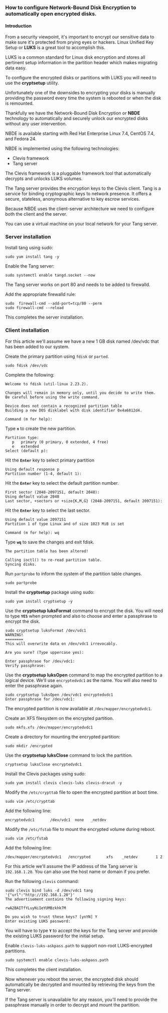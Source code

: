 
### How to configure Network-Bound Disk Encryption to automatically open encrypted disks.

#### Introduction

From a security viewpoint, it's important to encrypt our sensitive data to make sure it's protected from prying eyes or hackers. Linux Unified Key Setup or **LUKS** is a great tool to accomplish this.

LUKS is a common standard for Linux disk encryption and stores all pertinent setup information in the partition header which makes migrating data easy.

To configure the encrypted disks or partitions with LUKS you will need to use the **cryptsetup** utility.

Unfortunately one of the downsides to encrypting your disks is manually providing the password every time the system is rebooted or when the disk is remounted. 

Thankfully we have the Network-Bound Disk Encryption or **NBDE** technology to automatically and securely unlock our encrypted disks without any user intervention. 

NBDE is available starting with Red Hat Enterprise Linux 7.4,  CentOS 7.4, and Fedora 24. 

NBDE is implemented using the following technologies:

- Clevis framework 
- Tang server

The Clevis framework is a pluggable framework tool that automatically decrypts and unlocks LUKS volumes.

The Tang server provides the encryption keys to the Clevis client. Tang is a service for binding cryptographic keys to network presence. It offers a secure, stateless, anonymous alternative to key escrow services.

Because NBDE uses the client-server architecture we need to configure both the client and the server.

You can use a virtual machine on your local network for your Tang server.

### Server installation

Install tang using sudo:

~~~
sudo yum install tang -y
~~~

Enable the Tang server:

~~~
sudo systemctl enable tangd.socket --now
~~~

The Tang server works on port 80 and needs to be added to firewalld.

Add the appropriate firewalld rule: 

~~~
sudo  firewall-cmd --add-port=tcp/80 --perm
sudo firewall-cmd --reload
~~~

This completes the server installation.

### Client installation

For this article we'll assume we have a  new 1 GB disk named /dev/vdc that has been added to our system. 

Create the primary partition using `fdisk` or `parted`.

~~~
sudo fdisk /dev/vdc
~~~

Complete the following:

~~~
Welcome to fdisk (util-linux 2.23.2).

Changes will remain in memory only, until you decide to write them.
Be careful before using the write command.

Device does not contain a recognized partition table
Building a new DOS disklabel with disk identifier 0x4a6812d4.

Command (m for help): 
~~~

Type **`n`** to create the new partition.

~~~
Partition type:
   p   primary (0 primary, 0 extended, 4 free)
   e   extended   
Select (default p):
~~~ 

Hit the **`Enter`** key to select primary partition

~~~
Using default response p
Partition number (1-4, default 1):
~~~ 

Hit the **`Enter`** key to select the default partition number.

~~~
First sector (2048-2097151, default 2048): 
Using default value 2048
Last sector, +sectors or +size{K,M,G} (2048-2097151, default 2097151):
~~~

Hit the **`Enter`** key to select the last sector.

~~~
Using default value 2097151
Partition 1 of type Linux and of size 1023 MiB is set

Command (m for help): wq
~~~

Type **`wq`** to save the changes and exit fdisk.

~~~
The partition table has been altered!

Calling ioctl() to re-read partition table.
Syncing disks.
~~~

Run `partprobe` to inform the system of the partition table changes.

~~~
sudo partprobe
~~~

Install the **cryptsetup** package using sudo:

~~~
sudo yum install cryptsetup -y
~~~

Use the **cryptsetup luksFormat** command to encrypt the disk. You will need to type **`YES`** when prompted and also to choose and enter a passphrase to encrypt the disk.

~~~
sudo cryptsetup luksFormat /dev/vdc1
WARNING!
========
This will overwrite data on /dev/vdc1 irrevocably.

Are you sure? (Type uppercase yes):

Enter passphrase for /dev/vdc1: 
Verify passphrase:
~~~

Use the **cryptsetup luksOpen** command to map the encrypted partition to a logical device. We'll use `encryptedvdc1` as the name. You will also need to enter the passphrase again.

~~~
sudo cryptsetup luksOpen /dev/vdc1 encryptedvdc1
Enter passphrase for /dev/vdc1: 
~~~

The encrypted partition is now available at `/dev/mapper/encryptedvdc1`.

Create an XFS filesystem on the encrypted partition.

~~~
sudo mkfs.xfs /dev/mapper/encryptedvdc1
~~~

Create a directory for mounting the encrypted partition:

~~~
sudo mkdir /encrypted
~~~

Use the **cryptsetup luksClose** command to lock the partition.

~~~
cryptsetup luksClose encryptedvdc1
~~~

Install the Clevis packages using sudo:

~~~
sudo yum install clevis clevis-luks clevis-dracut -y
~~~

Modify the `/etc/crypttab` file to open the encrypted partition at boot time.

~~~
sudo vim /etc/crypttab
~~~

Add the following line:

~~~
encryptedvdc1       /dev/vdc1  none   _netdev
~~~

Modify the `/etc/fstab` file to mount the encrypted volume during reboot.

~~~
sudo vim /etc/fstab
~~~

Add the following line:

~~~
/dev/mapper/encryptedvdc1   /encrypted       xfs    _netdev        1 2
~~~

For this article we'll assume the IP address of the Tang server is `192.168.1.20`.  You can also use the host name or domain if you prefer.

Run the following `clevis` command:

~~~
sudo clevis bind luks -d /dev/vdc1 tang '{"url":"http://192.168.1.20"}'
The advertisement contains the following signing keys:

rwA2BAITfYLuyNiIeYUMBzkhk7M

Do you wish to trust these keys? [ynYN] Y
Enter existing LUKS password: 
~~~

You will have to type **`Y`** to accept the keys for the Tang server and provide the existing LUKS password for the initial setup. 

Enable `clevis-luks-askpass.path` to support non-root LUKS-encrypted partitions.

~~~
sudo systemctl enable clevis-luks-askpass.path
~~~

This completes the client installation.

Now whenever you reboot the server, the encrypted disk should automatically be decrypted and mounted by retrieving the keys from the Tang server.

If the Tang server is unavailable for any reason, you'll need to provide the passphrase manually in order to decrypt and mount the partition.
